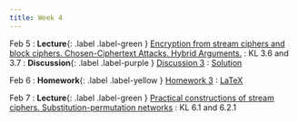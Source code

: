 ```yaml
---
title: Week 4
---
```


Feb 5
: **Lecture**{: .label .label-green } [Encryption from stream ciphers and block ciphers. Chosen-Ciphertext Attacks. Hybrid Arguments.](/assets/lecture_slides/lec6.pdf)
    : KL 3.6 and 3.7
: **Discussion**{: .label .label-purple } [Discussion 3](/assets/discussion/disc3.pdf)
    : [Solution](/assets/discussion/disc3-sol.pdf)

Feb 6
: **Homework**{: .label .label-yellow } [Homework 3](/assets/homework/hw3.pdf)
    : [LaTeX](/assets/homework/hw3.tex)

Feb 7
: **Lecture**{: .label .label-green } [Practical constructions of stream ciphers. Substitution-permutation networks](/assets/lecture_slides/lec7.pdf)
    : KL 6.1 and 6.2.1
